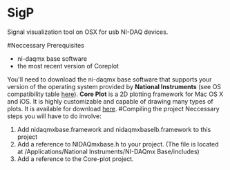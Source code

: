 # SigP
Signal visualization tool on OSX for usb NI-DAQ devices. 

#Neccessary Prerequisites
- ni-daqmx base software
- the most recent version of Coreplot

You'll need to download the ni-daqmx base software that supports your version of the operating system provided by **National Instruments**
(see OS compatibility table [here](http://digital.ni.com/public.nsf/allkb/4EC97E7C5C93C31486256D1E00678E64)). **Core Plot** is a 2D plotting framework for Mac OS X and iOS. It is highly customizable and capable of drawing many types of plots. It is available for download [here](https://github.com/core-plot/core-plot).
#Compiling the project
Neccessary steps you will have to do involve:

1. Add nidaqmxbase.framework and nidaqmxbaselb.framework to this project
2. Add a reference to NIDAQmxbase.h to your project. (The file is located at /Applications/National Instruments/NI-DAQmx Base/includes)
3. Add a reference to the Core-plot project.
